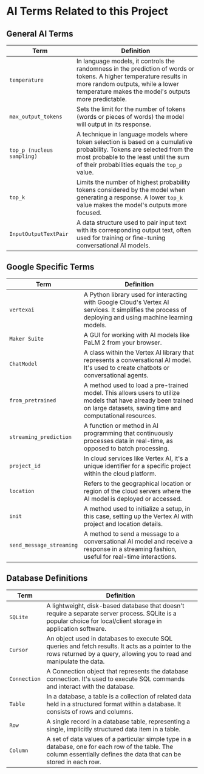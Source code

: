 # AI Terms Related to this Project

## General AI Terms

| Term | Definition |
|------|------------|
| `temperature` | In language models, it controls the randomness in the prediction of words or tokens. A higher temperature results in more random outputs, while a lower temperature makes the model's outputs more predictable. |
| `max_output_tokens` | Sets the limit for the number of tokens (words or pieces of words) the model will output in its response. |
| `top_p (nucleus sampling)` | A technique in language models where token selection is based on a cumulative probability. Tokens are selected from the most probable to the least until the sum of their probabilities equals the `top_p` value. |
| `top_k` | Limits the number of highest probability tokens considered by the model when generating a response. A lower `top_k` value makes the model's outputs more focused. |
| `InputOutputTextPair` | A data structure used to pair input text with its corresponding output text, often used for training or fine-tuning conversational AI models. |

## Google Specific Terms

| Term | Definition |
|------|------------|
| `vertexai` | A Python library used for interacting with Google Cloud's Vertex AI services. It simplifies the process of deploying and using machine learning models. |
| `Maker Suite` | A GUI for working with AI models like PaLM 2 from your browser. |
| `ChatModel` | A class within the Vertex AI library that represents a conversational AI model. It's used to create chatbots or conversational agents. |
| `from_pretrained` | A method used to load a pre-trained model. This allows users to utilize models that have already been trained on large datasets, saving time and computational resources. |
| `streaming_prediction` | A function or method in AI programming that continuously processes data in real-time, as opposed to batch processing. |
| `project_id` | In cloud services like Vertex AI, it's a unique identifier for a specific project within the cloud platform. |
| `location` | Refers to the geographical location or region of the cloud servers where the AI model is deployed or accessed. |
| `init` | A method used to initialize a setup, in this case, setting up the Vertex AI with project and location details. |
| `send_message_streaming` | A method to send a message to a conversational AI model and receive a response in a streaming fashion, useful for real-time interactions. |

## Database Definitions

| Term | Definition |
|------|------------|
| `SQLite` | A lightweight, disk-based database that doesn't require a separate server process. SQLite is a popular choice for local/client storage in application software. |
| `Cursor` | An object used in databases to execute SQL queries and fetch results. It acts as a pointer to the rows returned by a query, allowing you to read and manipulate the data. |
| `Connection` | A Connection object that represents the database connection. It's used to execute SQL commands and interact with the database. |
| `Table` | In a database, a table is a collection of related data held in a structured format within a database. It consists of rows and columns. |
| `Row` | A single record in a database table, representing a single, implicitly structured data item in a table. |
| `Column` | A set of data values of a particular simple type in a database, one for each row of the table. The column essentially defines the data that can be stored in each row. |

